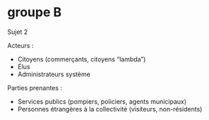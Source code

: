# groupe B
Sujet 2

Acteurs :
- Citoyens (commerçants, citoyens “lambda”)
- Élus
- Administrateurs système

Parties prenantes :
- Services publics (pompiers, policiers, agents municipaux)
- Personnes étrangères à la collectivité (visiteurs, non-résidents)
